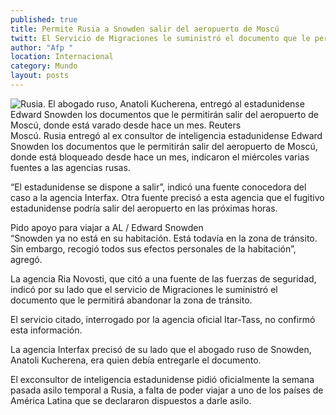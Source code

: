 ```yaml
---
published: true
title: Permite Rusia a Snowden salir del aeropuerto de Moscú
twitt: El Servicio de Migraciones le suministró el documento que le permitirá abandonar la zona de tránsito.
author: "Afp "
location: Internacional
category: Mundo
layout: posts
---
```


![Rusia. El abogado ruso, Anatoli Kucherena, entregó al estadunidense Edward Snowden los documentos que le permitirán salir del aeropuerto de Moscú, donde está varado desde hace un mes. Reuters](http://i.imgur.com/V5Yy8sxm.jpg)Moscú. Rusia entregó al ex consultor de inteligencia estadunidense Edward Snowden  los documentos que le permitirán salir del aeropuerto de Moscú, donde está bloqueado desde hace un mes, indicaron el miércoles varias fuentes a las agencias rusas.

“El estadunidense se dispone a salir”, indicó una fuente conocedora del caso a la agencia Interfax. Otra fuente precisó a esta agencia que el fugitivo estadunidense podría salir del aeropuerto en las próximas horas.

Pido apoyo para viajar a AL / 
Edward Snowden	
“Snowden ya no está en su habitación. Está todavía en la zona de tránsito. Sin embargo, recogió todos sus efectos personales de la habitación”, agregó.

La agencia Ria Novosti, que citó a una fuente de las fuerzas de seguridad, indicó por su lado que el servicio de Migraciones le suministró el documento que le permitirá abandonar la zona de tránsito.

El servicio citado, interrogado por la agencia oficial Itar-Tass, no confirmó esta información.

La agencia Interfax precisó de su lado que el abogado ruso de Snowden, Anatoli Kucherena, era quien debía entregarle el documento.

El exconsultor de inteligencia estadunidense pidió oficialmente la semana pasada asilo temporal a Rusia, a falta de poder viajar a uno de los países de América Latina que se declararon dispuestos a darle asilo.
